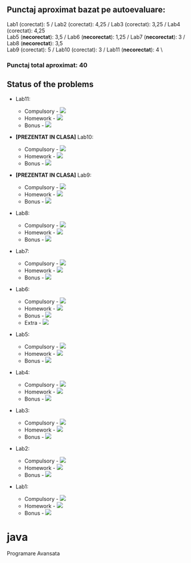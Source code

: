 ## Punctaj aproximat bazat pe autoevaluare:
Lab1 (corectat): 5 / Lab2 (corectat): 4,25 / Lab3 (corectat): 3,25 / Lab4 (corectat): 4,25 \
Lab5 (**necorectat**): 3,5 / Lab6 (**necorectat**): 1,25 / Lab7 (**necorectat**): 3 / Lab8 (**necorectat**): 3,5 \
Lab9 (corectat): 5 / Lab10 (corectat): 3 / Lab11 (**necorectat**): 4 \

### Punctaj total aproximat: 40

## Status of the problems

- Lab11:
  - Compulsory - ![](https://us-central1-progress-markdown.cloudfunctions.net/progress/100)
  - Homework - ![](https://us-central1-progress-markdown.cloudfunctions.net/progress/100)
  - Bonus - ![](https://us-central1-progress-markdown.cloudfunctions.net/progress/75)

- **[PREZENTAT IN CLASA]** Lab10:
  - Compulsory - ![](https://us-central1-progress-markdown.cloudfunctions.net/progress/100)
  - Homework - ![](https://us-central1-progress-markdown.cloudfunctions.net/progress/100)
  - Bonus - ![](https://us-central1-progress-markdown.cloudfunctions.net/progress/0)

- **[PREZENTAT IN CLASA]** Lab9:
  - Compulsory - ![](https://us-central1-progress-markdown.cloudfunctions.net/progress/100)
  - Homework - ![](https://us-central1-progress-markdown.cloudfunctions.net/progress/100)
  - Bonus - ![](https://us-central1-progress-markdown.cloudfunctions.net/progress/100)

- Lab8:
  - Compulsory - ![](https://us-central1-progress-markdown.cloudfunctions.net/progress/100)
  - Homework - ![](https://us-central1-progress-markdown.cloudfunctions.net/progress/100)
  - Bonus - ![](https://us-central1-progress-markdown.cloudfunctions.net/progress/75)

- Lab7:
  - Compulsory - ![](https://us-central1-progress-markdown.cloudfunctions.net/progress/100)
  - Homework - ![](https://us-central1-progress-markdown.cloudfunctions.net/progress/100)
  - Bonus - ![](https://us-central1-progress-markdown.cloudfunctions.net/progress/0)

- Lab6:
  - Compulsory - ![](https://us-central1-progress-markdown.cloudfunctions.net/progress/100)
  - Homework - ![](https://us-central1-progress-markdown.cloudfunctions.net/progress/50)
  - Bonus - ![](https://us-central1-progress-markdown.cloudfunctions.net/progress/0)
  - Extra - ![](https://us-central1-progress-markdown.cloudfunctions.net/progress/100)

- Lab5:
    - Compulsory - ![](https://us-central1-progress-markdown.cloudfunctions.net/progress/100)
    - Homework - ![](https://us-central1-progress-markdown.cloudfunctions.net/progress/100)
    - Bonus - ![](https://us-central1-progress-markdown.cloudfunctions.net/progress/25)

- Lab4:
    - Compulsory - ![](https://us-central1-progress-markdown.cloudfunctions.net/progress/100)
    - Homework - ![](https://us-central1-progress-markdown.cloudfunctions.net/progress/100)
    - Bonus - ![](https://us-central1-progress-markdown.cloudfunctions.net/progress/0)

- Lab3:
    - Compulsory - ![](https://us-central1-progress-markdown.cloudfunctions.net/progress/100)
    - Homework - ![](https://us-central1-progress-markdown.cloudfunctions.net/progress/100)
    - Bonus - ![](https://us-central1-progress-markdown.cloudfunctions.net/progress/0)

- Lab2:
    - Compulsory - ![](https://us-central1-progress-markdown.cloudfunctions.net/progress/100)
    - Homework - ![](https://us-central1-progress-markdown.cloudfunctions.net/progress/100)
    - Bonus - ![](https://us-central1-progress-markdown.cloudfunctions.net/progress/50)

- Lab1:
    - Compulsory - ![](https://us-central1-progress-markdown.cloudfunctions.net/progress/100)
    - Homework - ![](https://us-central1-progress-markdown.cloudfunctions.net/progress/100)
    - Bonus - ![](https://us-central1-progress-markdown.cloudfunctions.net/progress/50)



# java
Programare Avansata
